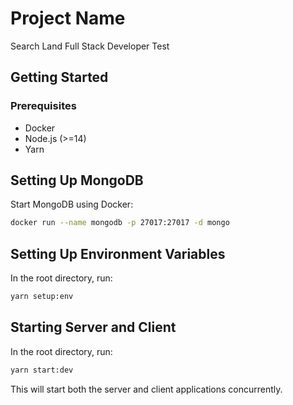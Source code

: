 # Project Name

Search Land Full Stack Developer Test

## Getting Started

### Prerequisites

- Docker
- Node.js (>=14)
- Yarn

## Setting Up MongoDB

Start MongoDB using Docker:

```bash
docker run --name mongodb -p 27017:27017 -d mongo
```

## Setting Up Environment Variables

In the root directory, run:

```bash
yarn setup:env
```

## Starting Server and Client

In the root directory, run:

```bash
yarn start:dev
```

This will start both the server and client applications concurrently.

